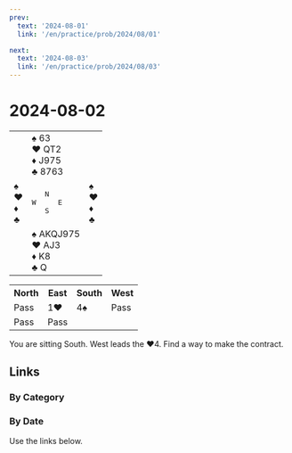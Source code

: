 ```yaml
---
prev:
  text: '2024-08-01'
  link: '/en/practice/prob/2024/08/01'

next:
  text: '2024-08-03'
  link: '/en/practice/prob/2024/08/03'
---
```


# 2024-08-02

<table class="deal">
	<tr>
		<td></td>
		<td>♠ 63<br>♥ QT2<br>♦ J975<br>♣ 8763</td>
		<td></td>
	</tr>
	<tr>
		<td>♠ <br>♥ <br>♦ <br>♣ </td>
		<td><pre>   N<br>W     E<br>   S</pre></td>
		<td>♠ <br>♥ <br>♦ <br>♣ </td>
	</tr>
	<tr>
		<td></td>
		<td>♠ AKQJ975<br>♥ AJ3<br>♦ K8<br>♣ Q</td>
		<td></td>
	</tr>
</table>

<table class="auction">
	<tr>
		<th>North</th>
		<th>East</th>
		<th>South</th>
		<th>West</th>
	</tr>
	<tr>
		<td>Pass</td>
		<td>1♥</td>
		<td>4♠</td>
		<td>Pass</td>
	</tr>
	<tr>
		<td>Pass</td>
		<td>Pass</td>
		<td></td>
		<td></td>
	</tr>
</table>

You are sitting South. West leads the ♥4. Find a way to make the contract.

## Links

[<Badge type="tip" text="Check Solution"/>](/en/learning/prob/2024/08/02)

### By Category

[<Badge type="tip" text="<--"/>](/en/practice/prob/2024/08/01)
[<Badge type="tip" text="Calendar"/>](/en/practice/calendar/2024/08)
[<Badge type="tip" text="-->"/>](/en/practice/prob/2024/08/03)

### By Date

Use the links below.